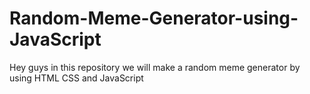 # Random-Meme-Generator-using-JavaScript
Hey guys in this repository we will make a random meme generator by using HTML CSS and JavaScript
